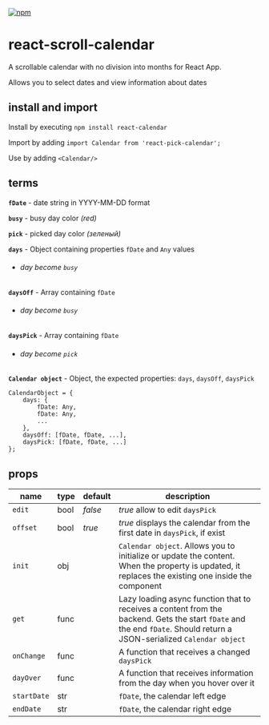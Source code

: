 [![npm](https://img.shields.io/npm/v/react-pick-calendar.svg)](https://www.npmjs.com/package/react-pick-calendar)

# react-scroll-calendar

A scrollable calendar with no division into months for React App.

Allows you to select dates and view information about dates

## install and import

Install by executing `npm install react-calendar`

Import by adding `import Calendar from 'react-pick-calendar';` 

Use by adding `<Calendar/>`
    

## terms

**`fDate`** - date string in YYYY-MM-DD format

**`busy`** - busy day color *(red)*

**`pick`** - picked day color *(зеленый)*

**`days`** - Object containing properties `fDate` and `Any` values
* ###### *day become `busy`*

**`daysOff`** - Array containing `fDate`
* ###### *day become `busy`*

**`daysPick`** - Array containing `fDate`
* ###### *day become `pick`*

**`Calendar object`** - Object, the expected properties: `days`, `daysOff`, `daysPick`
    
    CalendarObject = {
        days: {
            fDate: Any,
            fDate: Any,
            ...
        },
        daysOff: [fDate, fDate, ...],
        daysPick: [fDate, fDate, ...]
    };

## props

| name | type | default | description |
| ------------- | ----------- | ----------- | ----------- |
| `edit` | bool | *false* | *true* allow to edit `daysPick`|
| `offset` | bool | *true* | *true* displays the calendar from the first date in `daysPick`, if exist|
| `init` | obj |  | `Calendar object`. Allows you to initialize or update the content. When the property is updated, it replaces the existing one inside the component|
| `get` | func |  | Lazy loading async function that to receives a content from the backend. Gets the start `fDate` and the end `fDate`. Should return a JSON-serialized `Calendar object`|
| `onChange` | func |  | A function that receives a changed `daysPick`|
| `dayOver` | func |  | A function that receives information from the day when you hover over it|
| `startDate` | str |  | `fDate`, the calendar left edge|
| `endDate` | str |  | `fDate`, the calendar right edge|


